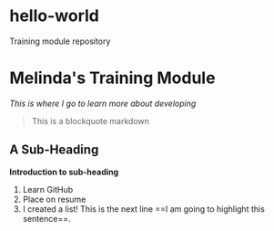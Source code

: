 # hello-world
Training module repository
# Melinda's Training Module
*This is where I go to learn more about developing*
> This is a blockquote markdown
## A Sub-Heading 
**Introduction to sub-heading**
1. Learn GitHub
2. Place on resume
3. I created a list!
This is the next line
==I am going to highlight this sentence==.
